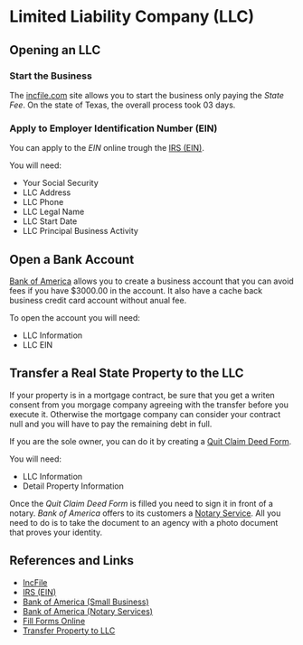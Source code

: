 # Limited Liability Company (LLC) 

## Opening an LLC 

### Start the Business 

The [incfile.com](https://www.incfile.com/) site allows you to start the business only paying the *State Fee*. On the state of Texas, the overall process took 03 days.

### Apply to Employer Identification Number (EIN)

You can apply to the *EIN* online trough the [IRS (EIN)](https://www.irs.gov/businesses/small-businesses-self-employed/apply-for-an-employer-identification-number-ein-online). 

You will need:

- Your Social Security
- LLC Address
- LLC Phone
- LLC Legal Name
- LLC Start Date
- LLC Principal Business Activity

## Open a Bank Account 

[Bank of America](https://www.bankofamerica.com/smallbusiness/) allows you to create a business account that you can avoid fees if you have $3000.00 in the account. It also have a cache back business credit card account without anual fee. 

To open the account you will need:

- LLC Information
- LLC EIN

## Transfer a Real State Property to the LLC

If your property is in a mortgage contract, be sure that you get a writen consent from you morgage company agreeing with the transfer before you execute it. Otherwise the mortgage company can consider your contract null and you will have to pay the remaining debt in full.

If you are the sole owner, you can do it by creating a [Quit Claim Deed Form](https://eforms.com/form/quit-claim-deed/).

You will need:

- LLC Information 
- Detail Property Information

Once the *Quit Claim Deed Form* is filled you need to sign it in front of a notary. *Bank of America* offers to its customers a [Notary Service](https://www.bankofamerica.com/customer-service/contact-us/notary-services/). All you need to do is to take the document to an agency with a photo document that proves your identity.

## References and Links 

- [IncFile](https://www.incfile.com/)
- [IRS (EIN)](https://www.irs.gov/businesses/small-businesses-self-employed/apply-for-an-employer-identification-number-ein-online)
- [Bank of America (Small Business)](https://www.bankofamerica.com/smallbusiness/)
- [Bank of America (Notary Services)](https://www.bankofamerica.com/customer-service/contact-us/notary-services/)
- [Fill Forms Online](https://eforms.com/)
- [Transfer Property to LLC](https://www.wikihow.com/Transfer-Property-to-a-LLC)
